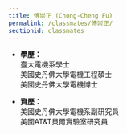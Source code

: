 ```yaml
---
title: 傅崇正 (Chong-Cheng Fu)
permalink: /classmates/傅崇正/
sectionid: classmates
---
```


- **學歷：**<br />
  臺大電機系學士<br />
  美國史丹佛大學電機工程碩士<br />
  美國史丹佛大學電機博士

- **資歷：**<br />
  美國史丹佛大學電機系副研究員<br />
  美國AT&T貝爾實驗室研究員

